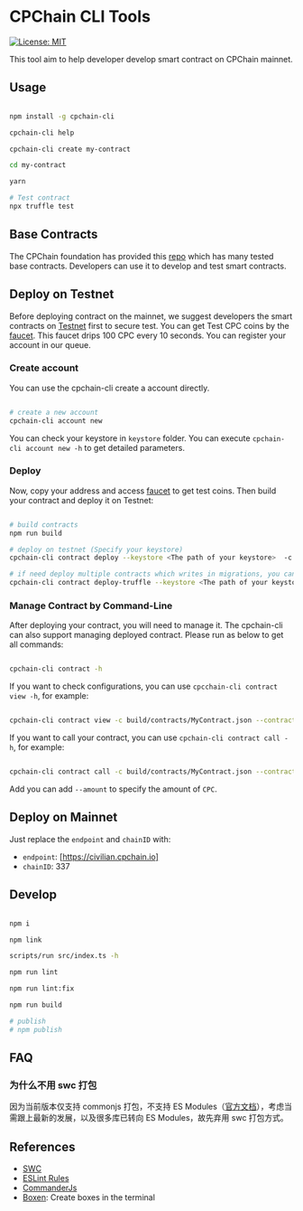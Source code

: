 # CPChain CLI Tools

[![License: MIT](https://img.shields.io/badge/License-MIT-green.svg)](https://opensource.org/licenses/MIT)

This tool aim to help developer develop smart contract on CPChain mainnet.

## Usage

```bash

npm install -g cpchain-cli

cpchain-cli help

cpchain-cli create my-contract

cd my-contract

yarn

# Test contract
npx truffle test

```

## Base Contracts

The CPChain foundation has provided this [repo](https://github.com/CPChain/cpchain-dapps-utils) which has many tested base contracts. Developers can use it to develop and test smart contracts.

## Deploy on Testnet

Before deploying contract on the mainnet, we suggest developers the smart contracts on [Testnet](https://testnet.cpchain.io/#/) first to secure test. You can get Test CPC coins by the [faucet](https://testnet.cpchain.io/#/faucet). This faucet drips 100 CPC every 10 seconds. You can register your account in our queue.

### Create account

You can use the cpchain-cli create a account directly.

```bash

# create a new account
cpchain-cli account new

```

You can check your keystore in `keystore` folder. You can execute `cpchain-cli account new -h` to get detailed parameters.

### Deploy

Now, copy your address and access [faucet](https://testnet.cpchain.io/#/faucet) to get test coins. Then build your contract and deploy it on Testnet:

```bash

# build contracts
npm run build

# deploy on testnet (Specify your keystore)
cpchain-cli contract deploy --keystore <The path of your keystore>  -c build/contracts/MyContract.json --endpoint https://civilian.testnet.cpchain.io --chainID 41

# if need deploy multiple contracts which writes in migrations, you can use deploy-truffle command
cpchain-cli contract deploy-truffle --keystore <The path of your keystore> --endpoint https://civilian.testnet.cpchain.io --chainID 41 -P <Project Path>

```

### Manage Contract by Command-Line

After deploying your contract, you will need to manage it. The cpchain-cli can also support managing deployed contract. Please run as below to get all commands:

```bash

cpchain-cli contract -h

```

If you want to check configurations, you can use `cpcchain-cli contract view -h`, for example:

```bash

cpchain-cli contract view -c build/contracts/MyContract.json --contract-address <contract address> -m <method name of parameter name>

```

If you want to call your contract, you can use `cpchain-cli contract call -h`, for example:

```bash

cpchain-cli contract call -c build/contracts/MyContract.json --contract-address <contract address> -m <function name> --amount <amount> -k <keystore file> --endpoint https://civilian.testnet.cpchain.io --chainID 41

```

Add you can add `--amount` to specify the amount of `CPC`.

## Deploy on Mainnet

Just replace the `endpoint` and `chainID` with:

+ `endpoint`: [https://civilian.cpchain.io]
+ `chainID`: 337

## Develop

```bash

npm i

npm link

scripts/run src/index.ts -h

npm run lint

npm run lint:fix

npm run build

# publish
# npm publish

```

## FAQ

### 为什么不用 swc 打包

因为当前版本仅支持 commonjs 打包，不支持 ES Modules（[官方文档](https://swc.rs/docs/configuration/bundling)），考虑当需跟上最新的发展，以及很多库已转向 ES Modules，故先弃用 swc 打包方式。

## References

+ [SWC](https://swc.rs/docs/getting-started)
+ [ESLint Rules](https://eslint.org/docs/rules/)
+ [CommanderJs](https://github.com/tj/commander.js)
+ [Boxen](https://github.com/sindresorhus/boxen): Create boxes in the terminal
